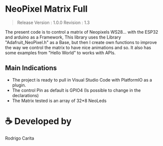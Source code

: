 # NeoPixel Matrix Full

>Release Version : 1.0.0
>Revision        : 1.3

The present code is to control a matrix of Neopixels WS28... with the ESP32 and arduino as a Framework, This library uses the Library "Adafruit_NeoPixel.h" as a Base, but then I create own functions to improve the way we control the matrix to have nice animations and so.
It also has some examples from "Hello World" to works with APIs.

## Main Indications

- The project is ready to pull in Visual Studio Code with PlatformIO as a plugin.
- The control Pin as default is GPIO4 (Is possible to change in the declarations)
- The Matrix tested is an array of 32*8 NeoLeds



# ☕ Developed by

Rodrigo Carita
